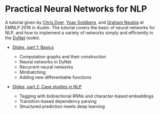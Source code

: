 # Practical Neural Networks for NLP

A tutorial given by [Chris Dyer](http://www.cs.cmu.edu/~cdyer/), [Yoav Goldberg](https://www.cs.bgu.ac.il/~yoavg/uni/), and [Graham Neubig](http://www.phontron.com/) at EMNLP 2016 in Austin. The tutorial covers the basic of neural networks for NLP, and how to implement a variety of networks simply and efficiently in the [DyNet](https://www.github.com/clab/dynet) toolkit.

* [Slides, part 1: Basics](http://demo.clab.cs.cmu.edu/cdyer/emnlp2016-dynet-tutorial-part1.pdf)
    * Computation graphs and their construction
    * Neural networks in DyNet
    * Recurrent neural networks
    * Minibatching
    * Adding new differentiable functions

* [Slides, part 2: Case studies in NLP](http://demo.clab.cs.cmu.edu/cdyer/emnlp2016-dynet-tutorial-part2.pdf)
    * Tagging with bidirectional RNNs and character-based embeddings
    * Transition-based dependency parsing
    * Structured prediction meets deep learning
